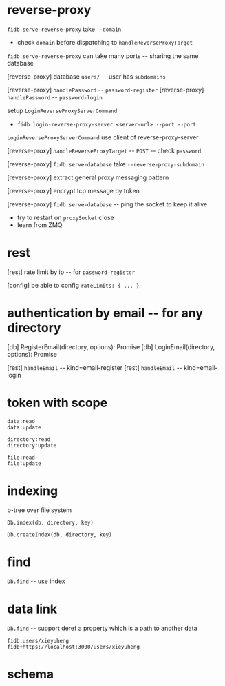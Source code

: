 # reverse-proxy

`fidb serve-reverse-proxy` take `--domain`

- check `domain` before dispatching to `handleReverseProxyTarget`

`fidb serve-reverse-proxy` can take many ports -- sharing the same database

[reverse-proxy] database `users/` -- user has `subdomains`

[reverse-proxy] `handlePassword` -- `password-register`
[reverse-proxy] `handlePassword` -- `password-login`

setup `LoginReverseProxyServerCommand`

- `fidb login-reverse-proxy-server <server-url> --port --port`

`LoginReverseProxyServerCommand` use client of reverse-proxy-server

[reverse-proxy] `handleReverseProxyTarget` -- `POST` -- check `password`

[reverse-proxy] `fidb serve-database` take `--reverse-proxy-subdomain`

[reverse-proxy] extract general proxy messaging pattern

[reverse-proxy] encrypt tcp message by token

[reverse-proxy] `fidb serve-database` -- ping the socket to keep it alive

- try to restart on `proxySocket` close
- learn from ZMQ

# rest

[rest] rate limit by ip -- for `password-register`

[config] be able to config `rateLimits: { ... }`

# authentication by email -- for any directory

[db] RegisterEmail(directory, options): Promise<void>
[db] LoginEmail(directory, options): Promise<Token>

[rest] `handleEmail` -- kind=email-register
[rest] `handleEmail` -- kind=email-login

# token with scope

```
data:read
data:update

directory:read
directory:update

file:read
file:update
```

# indexing

b-tree over file system

`Db.index(db, directory, key)`

`Db.createIndex(db, directory, key)`

# find

`Db.find` -- use index

# data link

`Db.find` -- support deref a property which is a path to another data

```
fidb:users/xieyuheng
fidb+https://localhost:3000/users/xieyuheng
```

# schema
